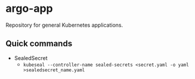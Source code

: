 # argo-app
Repository for general Kubernetes applications.

## Quick commands
- SealedSecret
  - `kubeseal --controller-name sealed-secrets <secret.yaml -o yaml >sealedsecret_name.yaml`
